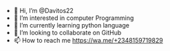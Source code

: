 - 👋 Hi, I’m @Davitos22
- 👀 I’m interested in computer Programming
- 🌱 I’m currently learning python language
- 💞️ I’m looking to collaborate on GitHub
- 📫 How to reach me https://wa.me/+2348159719829

<!---
Davitos22/Davitos22 is a ✨ special ✨ repository because its `README.md` (this file) appears on your GitHub profile.
You can click the Preview link to take a look at your changes.
--->
